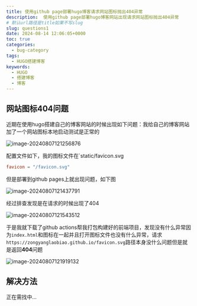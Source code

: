 ```yaml
---
title: 使用github page部署hugo博客请求网站图标抛出404异常
description:  使用github page部署hugo博客网站出现请求网站图标抛出404异常
# 默认url路径是title如果不写slug
slug: questions1
date: 2024-08-14 12:06:05+0000
toc: true
categories:
  - bug-category
tags:
  - HUGO搭建博客
keywords:
  - HUGO
  - 搭建博客
  - 博客
---
```


## 网站图标404问题

近期在使用hugo搭建自己的博客网站的时候出现如下问题：我给自己的博客网站加了一个网站图标本地启动测试是正常的

![image-20240807121256876](img/questions/1/image-20240807121256876.png)

配置文件如下，我的图标文件在`static/favicon.svg

```toml
favicon = "/favicon.svg"
```

但是部署到github pages上就出现问题，如下图

![image-20240807121437791](img/questions/1/image-20240807121437791.png)

经过排查发现是在请求的时候出现了404

![image-20240807121543512](img/questions/1/image-20240807121543512.png)

于是我就下载了github  actions帮我打包构建好的前端项目，发现没有什么异常因为`index.html`和图标在一起并且打开图标文件也没有什么异常，请求`https://zongyanglaobiao.github.io/favicon.svg`路径本身没什么问题但是就是返回**404**问题

![image-20240807121919132](img/questions/1/image-20240807121919132.png)

## 解决方法

正在需找中...